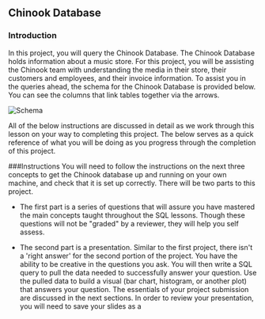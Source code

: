 ## Chinook Database
### Introduction
In this project, you will query the Chinook Database. The Chinook Database holds information about a music store. For this project, you will be assisting the Chinook team with understanding the media in their store, their customers and employees, and their invoice information. To assist you in the queries ahead, the schema for the Chinook Database is provided below. You can see the columns that link tables together via the arrows.

![Schema](https://github.com/pranjals26/Business-Analytics-Nanodegree-/blob/main/SQL%20Project/Schema%20SQL.png)

All of the below instructions are discussed in detail as we work through this lesson on your way to completing this project. The below serves as a quick reference of what you will be doing as you progress through the completion of this project.

###Instructions
You will need to follow the instructions on the next three concepts to get the Chinook database up and running on your own machine, and check that it is set up correctly. There will be two parts to this project.

* The first part is a series of questions that will assure you have mastered the main concepts taught throughout the SQL lessons. Though these questions will not be "graded" by a reviewer, they will help you self assess.


* The second part is a presentation. Similar to the first project, there isn't a 'right answer' for the second portion of the project. You have the ability to be creative in the questions you ask. You will then write a SQL query to pull the data needed to successfully answer your question. Use the pulled data to build a visual (bar chart, histogram, or another plot) that answers your question. The essentials of your project submission are discussed in the next sections. In order to review your presentation, you will need to save your slides as a
